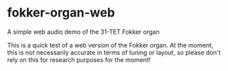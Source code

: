 # fokker-organ-web
A simple web audio demo of the 31-TET Fokker organ

This is a quick test of a web version of the Fokker organ. At the moment, this is not necessarily accurate in terms of tuning or layout, so please don't rely on this for research purposes for the moment!
